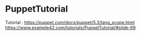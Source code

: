 # PuppetTutorial

Tutorial :
https://puppet.com/docs/puppet/5.3/lang_scope.html
https://www.example42.com/tutorials/PuppetTutorial/#slide-69

